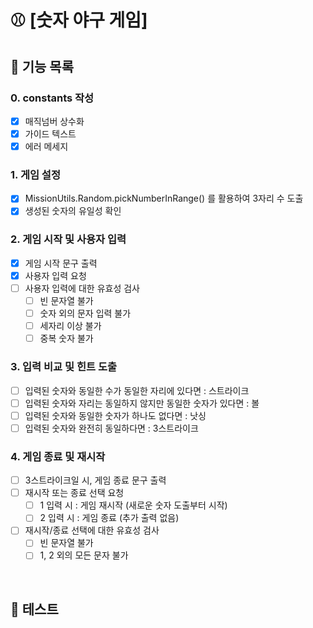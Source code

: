 # ⚾️ [숫자 야구 게임]

## 🚀 기능 목록

### 0. constants 작성

- [x] 매직넘버 상수화
- [x] 가이드 텍스트
- [x] 에러 메세지

### 1. 게임 설정

- [x] MissionUtils.Random.pickNumberInRange() 를 활용하여 3자리 수 도출
- [x] 생성된 숫자의 유일성 확인

### 2. 게임 시작 및 사용자 입력

- [x] 게임 시작 문구 출력
- [x] 사용자 입력 요청
- [ ] 사용자 입력에 대한 유효성 검사
  - [ ] 빈 문자열 불가
  - [ ] 숫자 외의 문자 입력 불가
  - [ ] 세자리 이상 불가
  - [ ] 중복 숫자 불가

### 3. 입력 비교 및 힌트 도출

- [ ] 입력된 숫자와 동일한 수가 동일한 자리에 있다면 : 스트라이크
- [ ] 입력된 숫자와 자리는 동일하지 않지만 동일한 숫자가 있다면 : 볼
- [ ] 입력된 숫자와 동일한 숫자가 하나도 없다면 : 낫싱
- [ ] 입력된 숫자와 완전히 동일하다면 : 3스트라이크

### 4. 게임 종료 및 재시작

- [ ] 3스트라이크일 시, 게임 종료 문구 출력
- [ ] 재시작 또는 종료 선택 요청
  - [ ] 1 입력 시 : 게임 재시작 (새로운 숫자 도출부터 시작)
  - [ ] 2 입력 시 : 게임 종료 (추가 출력 없음)
- [ ] 재시작/종료 선택에 대한 유효성 검사
  - [ ] 빈 문자열 불가
  - [ ] 1, 2 외의 모든 문자 불가

<br />

## 🚀 테스트
